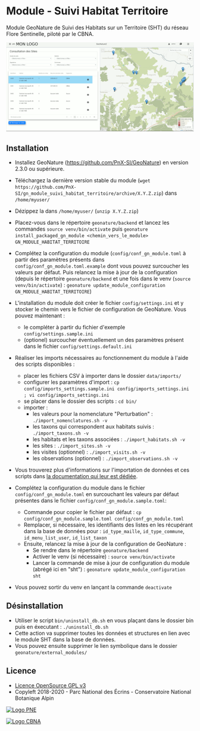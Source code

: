 # Module - Suivi Habitat Territoire

Module GeoNature de Suivi des Habitats sur un Territoire (SHT) du réseau Flore Sentinelle, piloté par le CBNA.

![SHT module](docs/img/main_screen.png)


## Installation

* Installez GeoNature (https://github.com/PnX-SI/GeoNature) en version 2.3.0 ou supérieure.
* Téléchargez la dernière version stable du module (``wget https://github.com/PnX-SI/gn_module_suivi_habitat_territoire/archive/X.Y.Z.zip``) dans ``/home/myuser/``
* Dézippez la dans ``/home/myuser/`` (``unzip X.Y.Z.zip``)
* Placez-vous dans le répertoire ``geonature/backend`` et lancez les commandes ``source venv/bin/activate`` puis ``geonature install_packaged_gn_module <chemin_vers_le_module> GN_MODULE_HABITAT_TERRITOIRE``
* Complétez la configuration du module (``config/conf_gn_module.toml`` à partir des paramètres présents dans ``config/conf_gn_module.toml.example`` dont vous pouvez surcoucher les valeurs par défaut. Puis relancez la mise à jour de la configuration (depuis le répertoire ``geonature/backend`` et une fois dans le venv (``source venv/bin/activate``) : ``geonature update_module_configuration GN_MODULE_HABITAT_TERRITOIRE``)


* L'installation du module doit créer le fichier ``config/settings.ini`` et y stocker le chemin vers le fichier de configuration de GeoNature. Vous pouvez maintenant :
    * le compléter à partir du fichier d'exemple ``config/settings.sample.ini``
    * (optionel) surcoucher éventuellement un des paramètres présent dans le fichier ``config/settings.default.ini``
* Réaliser les imports nécessaires au fonctionnement du module à l'aide des scripts disponibles :
  * placer les fichiers CSV à importer dans le dossier `data/imports/`
  * configurer les paramètres d'import : `cp config/imports_settings.sample.ini config/imports_settings.ini ; vi config/imports_settings.ini`
  * se placer dans le dossier des scripts : `cd bin/`
  * importer :
    * les valeurs pour la nomenclature "Perturbation" : `./import_nomenclatures.sh -v`
    * les taxons qui correspondent aux habitats suivis : `./import_taxons.sh -v`
    * les habitats et les taxons associées : `./import_habitats.sh -v`
    * les sites : `./import_sites.sh -v`
    * les visites (optionnel) : `./import_visits.sh -v`
    * les observations (optionnel) : `./import_observations.sh -v`
* Vous trouverez plus d'informations sur l'importation de données et ces scripts dans [la documentation qui leur est dédiée](docs/import-data.md).
* Complétez la configuration du module dans le fichier ``config/conf_gn_module.toml`` en surcouchant les valeurs par défaut présentes dans le fichier ``config/conf_gn_module.sample.toml``:
  * Commande pour copier le fichier par défaut : ``cp config/conf_gn_module.sample.toml config/conf_gn_module.toml``
  * Remplacer, si nécessaire, les identifiants des listes en les récupérant dans la base de données pour : `id_type_maille`, `id_type_commune`, `id_menu_list_user`, `id_list_taxon`
  * Ensuite, relancez la mise à jour de la configuration de GeoNature :
    * Se rendre dans le répertoire ``geonature/backend``
    * Activer le venv (si nécessaire) : ``source venv/bin/activate``
    * Lancer la commande de mise à jour de configuration du module (abrégé ici en "sht")  : ``geonature update_module_configuration sht``
* Vous pouvez sortir du venv en lançant la commande ``deactivate``


## Désinstallation

* Utiliser le script `bin/uninstall_db.sh` en vous plaçant dans le dossier bin puis en éxecutant : `./uninstall_db.sh`
* Cette action va supprimer toutes les données et structures en lien avec le module SHT dans la base de données.
* Vous pouvez ensuite supprimer le lien symbolique dans le dossier ``geonature/external_modules/``


## Licence

* [Licence OpenSource GPL v3](./LICENSE.txt)
* Copyleft 2018-2020 - Parc National des Écrins - Conservatoire National Botanique Alpin

[![Logo PNE](http://geonature.fr/img/logo-pne.jpg)](http://www.ecrins-parcnational.fr)

[![Logo CBNA](http://www.cbn-alpin.fr/images/stories/habillage/logo-cbna.jpg)](http://www.cbn-alpin.fr)
